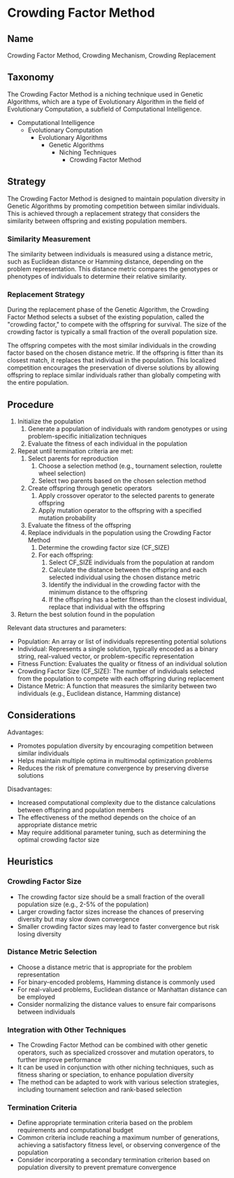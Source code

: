 # Crowding Factor Method

## Name

Crowding Factor Method, Crowding Mechanism, Crowding Replacement

## Taxonomy

The Crowding Factor Method is a niching technique used in Genetic Algorithms, which are a type of Evolutionary Algorithm in the field of Evolutionary Computation, a subfield of Computational Intelligence.

- Computational Intelligence
  - Evolutionary Computation
    - Evolutionary Algorithms
      - Genetic Algorithms
        - Niching Techniques
          - Crowding Factor Method

## Strategy

The Crowding Factor Method is designed to maintain population diversity in Genetic Algorithms by promoting competition between similar individuals. This is achieved through a replacement strategy that considers the similarity between offspring and existing population members.

### Similarity Measurement

The similarity between individuals is measured using a distance metric, such as Euclidean distance or Hamming distance, depending on the problem representation. This distance metric compares the genotypes or phenotypes of individuals to determine their relative similarity.

### Replacement Strategy

During the replacement phase of the Genetic Algorithm, the Crowding Factor Method selects a subset of the existing population, called the "crowding factor," to compete with the offspring for survival. The size of the crowding factor is typically a small fraction of the overall population size.

The offspring competes with the most similar individuals in the crowding factor based on the chosen distance metric. If the offspring is fitter than its closest match, it replaces that individual in the population. This localized competition encourages the preservation of diverse solutions by allowing offspring to replace similar individuals rather than globally competing with the entire population.

## Procedure

1. Initialize the population
   1. Generate a population of individuals with random genotypes or using problem-specific initialization techniques
   2. Evaluate the fitness of each individual in the population
2. Repeat until termination criteria are met:
   1. Select parents for reproduction
      1. Choose a selection method (e.g., tournament selection, roulette wheel selection)
      2. Select two parents based on the chosen selection method
   2. Create offspring through genetic operators
      1. Apply crossover operator to the selected parents to generate offspring
      2. Apply mutation operator to the offspring with a specified mutation probability
   3. Evaluate the fitness of the offspring
   4. Replace individuals in the population using the Crowding Factor Method
      1. Determine the crowding factor size (CF_SIZE)
      2. For each offspring:
         1. Select CF_SIZE individuals from the population at random
         2. Calculate the distance between the offspring and each selected individual using the chosen distance metric
         3. Identify the individual in the crowding factor with the minimum distance to the offspring
         4. If the offspring has a better fitness than the closest individual, replace that individual with the offspring
3. Return the best solution found in the population

Relevant data structures and parameters:
- Population: An array or list of individuals representing potential solutions
- Individual: Represents a single solution, typically encoded as a binary string, real-valued vector, or problem-specific representation
- Fitness Function: Evaluates the quality or fitness of an individual solution
- Crowding Factor Size (CF_SIZE): The number of individuals selected from the population to compete with each offspring during replacement
- Distance Metric: A function that measures the similarity between two individuals (e.g., Euclidean distance, Hamming distance)

## Considerations

Advantages:
- Promotes population diversity by encouraging competition between similar individuals
- Helps maintain multiple optima in multimodal optimization problems
- Reduces the risk of premature convergence by preserving diverse solutions

Disadvantages:
- Increased computational complexity due to the distance calculations between offspring and population members
- The effectiveness of the method depends on the choice of an appropriate distance metric
- May require additional parameter tuning, such as determining the optimal crowding factor size

## Heuristics

### Crowding Factor Size
- The crowding factor size should be a small fraction of the overall population size (e.g., 2-5% of the population)
- Larger crowding factor sizes increase the chances of preserving diversity but may slow down convergence
- Smaller crowding factor sizes may lead to faster convergence but risk losing diversity

### Distance Metric Selection
- Choose a distance metric that is appropriate for the problem representation
- For binary-encoded problems, Hamming distance is commonly used
- For real-valued problems, Euclidean distance or Manhattan distance can be employed
- Consider normalizing the distance values to ensure fair comparisons between individuals

### Integration with Other Techniques
- The Crowding Factor Method can be combined with other genetic operators, such as specialized crossover and mutation operators, to further improve performance
- It can be used in conjunction with other niching techniques, such as fitness sharing or speciation, to enhance population diversity
- The method can be adapted to work with various selection strategies, including tournament selection and rank-based selection

### Termination Criteria
- Define appropriate termination criteria based on the problem requirements and computational budget
- Common criteria include reaching a maximum number of generations, achieving a satisfactory fitness level, or observing convergence of the population
- Consider incorporating a secondary termination criterion based on population diversity to prevent premature convergence


